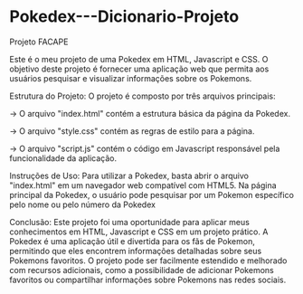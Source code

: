 # Pokedex---Dicionario-Projeto
Projeto FACAPE

Este é o meu projeto de uma Pokedex em HTML, Javascript e CSS. O objetivo deste projeto é fornecer uma aplicação web que permita aos usuários pesquisar e visualizar informações sobre os Pokemons.

Estrutura do Projeto:
O projeto é composto por três arquivos principais:

-> O arquivo "index.html" contém a estrutura básica da página da Pokedex. 

-> O arquivo "style.css" contém as regras de estilo para a página.

-> O arquivo "script.js" contém o código em Javascript responsável pela funcionalidade da aplicação.

Instruções de Uso:
Para utilizar a Pokedex, basta abrir o arquivo "index.html" em um navegador web compatível com HTML5. Na página principal da Pokedex, o usuário pode pesquisar por um Pokemon específico pelo nome ou pelo número da Pokedex

Conclusão:
Este projeto foi uma oportunidade para aplicar meus conhecimentos em HTML, Javascript e CSS em um projeto prático. A Pokedex é uma aplicação útil e divertida para os fãs de Pokemon, permitindo que eles encontrem informações detalhadas sobre seus Pokemons favoritos. O projeto pode ser facilmente estendido e melhorado com recursos adicionais, como a possibilidade de adicionar Pokemons favoritos ou compartilhar informações sobre Pokemons nas redes sociais.
